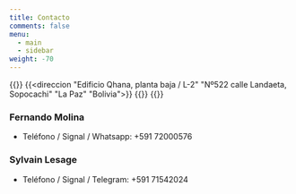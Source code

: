 ```yaml
---
title: Contacto
comments: false
menu:
  - main
  - sidebar
weight: -70
---
```


{{<correo cuenta="contacto@3600.lat" >}}
{{<direccion "Edificio Qhana, planta baja / L-2" "Nº522 calle Landaeta, Sopocachi" "La Paz" "Bolivia">}}
{{<twitter cuenta="3600LAT" >}}
{{<facebook cuenta="3600.lat" >}}

### Fernando Molina

- Teléfono / Signal / Whatsapp: +591 72000576

### Sylvain Lesage

- Teléfono / Signal / Telegram: +591 71542024

